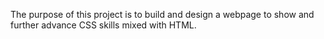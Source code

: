The purpose of this project is to build and design a webpage to show and further advance CSS skills mixed with HTML. 